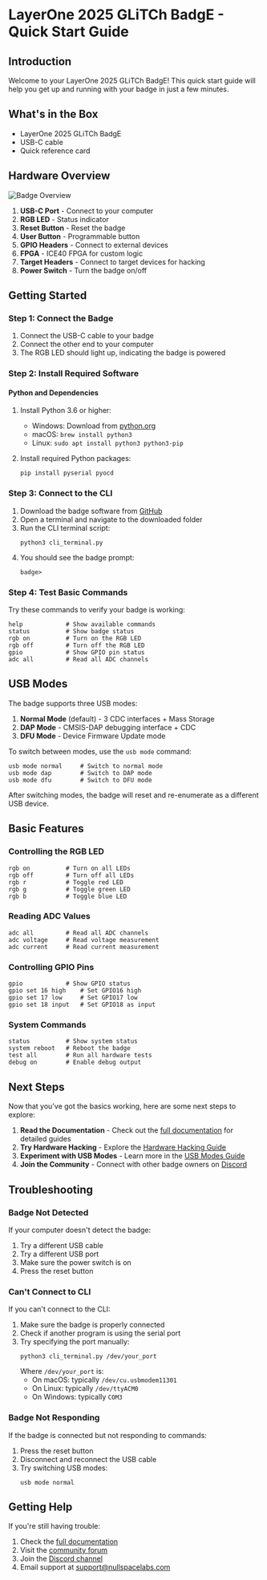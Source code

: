 # LayerOne 2025 GLiTCh BadgE - Quick Start Guide

## Introduction

Welcome to your LayerOne 2025 GLiTCh BadgE! This quick start guide will help you get up and running with your badge in just a few minutes.

## What's in the Box

- LayerOne 2025 GLiTCh BadgE
- USB-C cable
- Quick reference card

## Hardware Overview

![Badge Overview](https://nullspacelabs.com/images/badge_overview.jpg)

1. **USB-C Port** - Connect to your computer
2. **RGB LED** - Status indicator
3. **Reset Button** - Reset the badge
4. **User Button** - Programmable button
5. **GPIO Headers** - Connect to external devices
6. **FPGA** - ICE40 FPGA for custom logic
7. **Target Headers** - Connect to target devices for hacking
8. **Power Switch** - Turn the badge on/off

## Getting Started

### Step 1: Connect the Badge

1. Connect the USB-C cable to your badge
2. Connect the other end to your computer
3. The RGB LED should light up, indicating the badge is powered

### Step 2: Install Required Software

#### Python and Dependencies

1. Install Python 3.6 or higher:
   - Windows: Download from [python.org](https://python.org)
   - macOS: `brew install python3`
   - Linux: `sudo apt install python3 python3-pip`

2. Install required Python packages:
   ```
   pip install pyserial pyocd
   ```

### Step 3: Connect to the CLI

1. Download the badge software from [GitHub](https://github.com/nullspacelabs/layerOne2025)
2. Open a terminal and navigate to the downloaded folder
3. Run the CLI terminal script:
   ```
   python3 cli_terminal.py
   ```
4. You should see the badge prompt:
   ```
   badge>
   ```

### Step 4: Test Basic Commands

Try these commands to verify your badge is working:

```
help            # Show available commands
status          # Show badge status
rgb on          # Turn on the RGB LED
rgb off         # Turn off the RGB LED
gpio            # Show GPIO pin status
adc all         # Read all ADC channels
```

## USB Modes

The badge supports three USB modes:

1. **Normal Mode** (default) - 3 CDC interfaces + Mass Storage
2. **DAP Mode** - CMSIS-DAP debugging interface + CDC
3. **DFU Mode** - Device Firmware Update mode

To switch between modes, use the `usb mode` command:

```
usb mode normal     # Switch to normal mode
usb mode dap        # Switch to DAP mode
usb mode dfu        # Switch to DFU mode
```

After switching modes, the badge will reset and re-enumerate as a different USB device.

## Basic Features

### Controlling the RGB LED

```
rgb on          # Turn on all LEDs
rgb off         # Turn off all LEDs
rgb r           # Toggle red LED
rgb g           # Toggle green LED
rgb b           # Toggle blue LED
```

### Reading ADC Values

```
adc all         # Read all ADC channels
adc voltage     # Read voltage measurement
adc current     # Read current measurement
```

### Controlling GPIO Pins

```
gpio            # Show GPIO status
gpio set 16 high    # Set GPIO16 high
gpio set 17 low     # Set GPIO17 low
gpio set 18 input   # Set GPIO18 as input
```

### System Commands

```
status          # Show system status
system reboot   # Reboot the badge
test all        # Run all hardware tests
debug on        # Enable debug output
```

## Next Steps

Now that you've got the basics working, here are some next steps to explore:

1. **Read the Documentation** - Check out the [full documentation](README.md) for detailed guides
2. **Try Hardware Hacking** - Explore the [Hardware Hacking Guide](hardware_hacking_guide.md)
3. **Experiment with USB Modes** - Learn more in the [USB Modes Guide](usb_modes_guide.md)
4. **Join the Community** - Connect with other badge owners on [Discord](https://discord.gg/nullspacelabs)

## Troubleshooting

### Badge Not Detected

If your computer doesn't detect the badge:

1. Try a different USB cable
2. Try a different USB port
3. Make sure the power switch is on
4. Press the reset button

### Can't Connect to CLI

If you can't connect to the CLI:

1. Make sure the badge is properly connected
2. Check if another program is using the serial port
3. Try specifying the port manually:
   ```
   python3 cli_terminal.py /dev/your_port
   ```
   Where `/dev/your_port` is:
   - On macOS: typically `/dev/cu.usbmodem11301`
   - On Linux: typically `/dev/ttyACM0`
   - On Windows: typically `COM3`

### Badge Not Responding

If the badge is connected but not responding to commands:

1. Press the reset button
2. Disconnect and reconnect the USB cable
3. Try switching USB modes:
   ```
   usb mode normal
   ```

## Getting Help

If you're still having trouble:

1. Check the [full documentation](README.md)
2. Visit the [community forum](https://forum.nullspacelabs.com)
3. Join the [Discord channel](https://discord.gg/nullspacelabs)
4. Email support at [support@nullspacelabs.com](mailto:support@nullspacelabs.com)